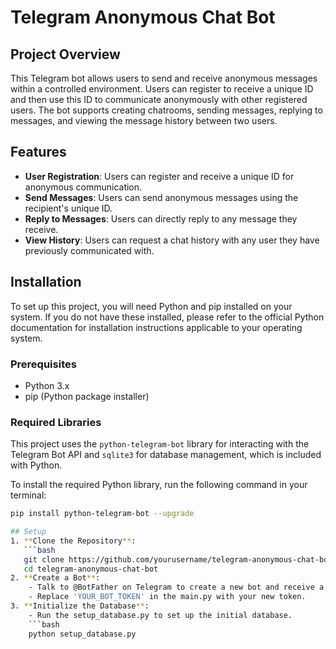# Telegram Anonymous Chat Bot

## Project Overview
This Telegram bot allows users to send and receive anonymous messages within a controlled environment. Users can register to receive a unique ID and then use this ID to communicate anonymously with other registered users. The bot supports creating chatrooms, sending messages, replying to messages, and viewing the message history between two users.

## Features
- **User Registration**: Users can register and receive a unique ID for anonymous communication.
- **Send Messages**: Users can send anonymous messages using the recipient's unique ID.
- **Reply to Messages**: Users can directly reply to any message they receive.
- **View History**: Users can request a chat history with any user they have previously communicated with.

## Installation
To set up this project, you will need Python and pip installed on your system. If you do not have these installed, please refer to the official Python documentation for installation instructions applicable to your operating system.

### Prerequisites
- Python 3.x
- pip (Python package installer)

### Required Libraries
This project uses the `python-telegram-bot` library for interacting with the Telegram Bot API and `sqlite3` for database management, which is included with Python.

To install the required Python library, run the following command in your terminal:

```bash
pip install python-telegram-bot --upgrade

## Setup
1. **Clone the Repository**:
   ```bash
   git clone https://github.com/yourusername/telegram-anonymous-chat-bot.git
   cd telegram-anonymous-chat-bot
2. **Create a Bot**:
    - Talk to @BotFather on Telegram to create a new bot and receive a token.
    - Replace 'YOUR_BOT_TOKEN' in the main.py with your new token.
3. **Initialize the Database**:
    - Run the setup_database.py to set up the initial database.
    ```bash
    python setup_database.py